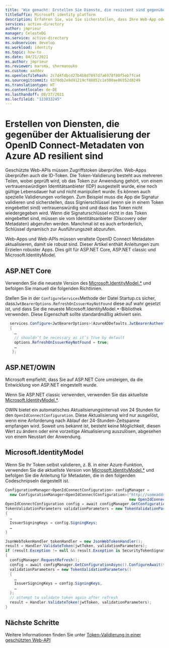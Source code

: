 ```yaml
---
title: 'Wie gemacht: Erstellen Sie Dienste, die resistent sind gegenüber der Aktualisierung der OpenID Connect-Metadaten von Azure AD | Azure'
titleSuffix: Microsoft identity platform
description: Erfahren Sie, wie Sie sicherstellen, dass Ihre Web-App oder Web-Api gegenüber der OpenID Connect-Metadaten-Aktualisierung von Azure AD resistent ist.
services: active-directory
author: jmprieur
manager: CelesteDG
ms.service: active-directory
ms.subservice: develop
ms.workload: identity
ms.topic: how-to
ms.date: 04/21/2021
ms.author: jmprieur
ms.reviewer: marsma, shermanouko
ms.custom: aaddev
ms.openlocfilehash: 2c7d4fdbcd27b4b8d7097d7a6978f80f5eb7fca4
ms.sourcegitcommit: 03f0db2e8d91219cf88852c1e500ae86552d8249
ms.translationtype: HT
ms.contentlocale: de-DE
ms.lasthandoff: 08/27/2021
ms.locfileid: "123033245"
---
```

# <a name="build-services-that-are-resilient-to-azure-ads-openid-connect-metadata-refresh"></a>Erstellen von Diensten, die gegenüber der Aktualisierung der OpenID Connect-Metadaten von Azure AD resilient sind

Geschützte Web-APIs müssen Zugriffstoken überprüfen. Web-Apps überprüfen auch die ID-Token. Die Token-Validierung besteht aus mehreren Teilen, wobei geprüft wird, ob das Token zur Anwendung gehört, von einem vertrauenswürdigen Identitätsanbieter (IDP) ausgestellt wurde, eine noch gültige Lebensdauer hat und nicht manipuliert wurde. Es können auch spezielle Validierungen vorliegen. Zum Beispiel muss die App die Signatur validieren und sicherstellen, dass Signierschlüssel (wenn sie in einem Token eingebettet sind) vertrauenswürdig sind und dass das Token nicht wiedergegeben wird. Wenn die Signaturschlüssel nicht in das Token eingebettet sind, müssen sie vom Identitätsanbieter (Discovery oder Metadaten) abgerufen werden. Manchmal ist es auch erforderlich, Schlüssel dynamisch zur Ausführungszeit abzurufen.

Web-Apps und Web-APIs müssen veraltete OpenID Connect Metadaten aktualisieren, damit sie robust sind. Dieser Artikel enthält Anleitungen zum Erzielen robuster Apps. Dies gilt für ASP.NET Core, ASP.NET classic und Microsoft.IdentityModel.

## <a name="aspnet-core"></a>ASP.NET Core

Verwenden Sie die neueste Version des [Microsoft.IdentityModel.*](https://www.nuget.org/packages?q=Microsoft.IdentityModel) und befolgen Sie manuell die folgenden Richtlinien.

Stellen Sie in der `ConfigureServices`Methode der Datei Startup.cs sicher, dass`JwtBearerOptions.RefreshOnIssuerKeyNotFound` diese auf wahr gesetzt ist, und dass Sie die neueste Microsoft.IdentityModel.*-Bibliothek verwenden. Diese Eigenschaft sollte standardmäßig aktiviert sein.

```csharp
  services.Configure<JwtBearerOptions>(AzureADDefaults.JwtBearerAuthenticationScheme, options =>
  {
    …
    // shouldn’t be necessary as it’s true by default
    options.RefreshOnIssuerKeyNotFound = true;
    …
   };
```

## <a name="aspnet-owin"></a>ASP.NET/OWIN

Microsoft empfiehlt, dass Sie auf ASP.NET Core umsteigen, da die Entwicklung von ASP.NET eingestellt wurde. 

Wenn Sie ASP.NET classic verwenden, verwenden Sie das aktuellste [Microsoft.IdentityModel.*](https://www.nuget.org/packages?q=Microsoft.IdentityModel).

OWIN bietet ein automatisches Aktualisierungsintervall von 24 Stunden für den `OpenIdConnectConfiguration`. Diese Aktualisierung wird nur ausgelöst, wenn eine Anforderung nach Ablauf der 24-Stunden-Zeitspanne empfangen wird. Soweit uns bekannt ist, besteht keine Möglichkeit, diesen Wert zu ändern oder eine vorzeitige Aktualisierung auszulösen, abgesehen von einem Neustart der Anwendung.

## <a name="microsoftidentitymodel"></a>Microsoft.IdentityModel

Wenn Sie Ihr Token selbst validieren, z. B. in einer Azure-Funktion, verwenden Sie die aktuellste Version von [Microsoft.IdentityModel.*](https://www.nuget.org/packages?q=Microsoft.IdentityModel) und befolgen Sie die Anleitung für Metadaten, die in den folgenden Codeschnipseln dargestellt ist.

```csharp
ConfigurationManager<OpenIdConnectConfiguration> configManager = 
  new ConfigurationManager<OpenIdConnectConfiguration>("http://someaddress.com", 
                                                       new OpenIdConnectConfigurationRetriever());
OpenIdConnectConfiguration config = await configManager.GetConfigurationAsync().ConfigureAwait(false);
TokenValidationParameters validationParameters = new TokenValidationParameters()
{
  …
  IssuerSigningKeys = config.SigningKeys;
  …
}

JsonWebTokenHandler tokenHandler = new JsonWebTokenHandler();
result = Handler.ValidateToken(jwtToken, validationParameters);
if (result.Exception != null && result.Exception is SecurityTokenSignatureKeyNotFoundException)
{
  configManager.RequestRefresh();
  config = await configManager.GetConfigurationAsync().ConfigureAwait(false);
  validationParameters = new TokenValidationParameters()
  {
    …
    IssuerSigningKeys = config.SigningKeys,
    …
  };
  // attempt to validate token again after refresh
  result = Handler.ValidateToken(jwtToken, validationParameters);
}
```

## <a name="next-steps"></a>Nächste Schritte

Weitere Informationen finden Sie unter [Token-Validierung in einer geschützten Web-API](scenario-protected-web-api-app-configuration.md#token-validation)
